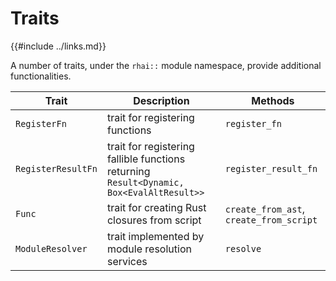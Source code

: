 Traits
======

{{#include ../links.md}}

A number of traits, under the `rhai::` module namespace, provide additional functionalities.

| Trait              | Description                                                                              | Methods                                 |
| ------------------ | ---------------------------------------------------------------------------------------- | --------------------------------------- |
| `RegisterFn`       | trait for registering functions                                                          | `register_fn`                           |
| `RegisterResultFn` | trait for registering fallible functions returning `Result<Dynamic, Box<EvalAltResult>>` | `register_result_fn`                    |
| `Func`             | trait for creating Rust closures from script                                             | `create_from_ast`, `create_from_script` |
| `ModuleResolver`   | trait implemented by module resolution services                                          | `resolve`                               |
